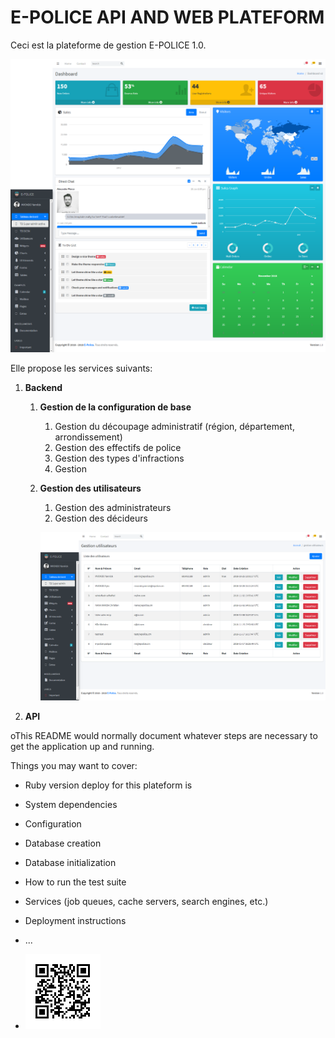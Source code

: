 # E-POLICE API AND WEB PLATEFORM

Ceci est la plateforme de gestion E-POLICE 1.0.  

![main dashboard](doc_md/dashboard.png)  

Elle propose les services suivants:  
1. **Backend**
    1. **Gestion de la configuration de base**
        1. Gestion du découpage administratif (région, département, arrondissement)
        2. Gestion des effectifs de police
        3. Gestion des types d'infractions
        4. Gestion 
    2. **Gestion des utilisateurs**
        1. Gestion des administrateurs
        2. Gestion des décideurs  
          
        ![gestion des utilisateurs](doc_md/users_md.png)
2. **API**



oThis README would normally document whatever steps are necessary to get the
application up and running.

Things you may want to cover:

* Ruby version deploy for this plateform is

* System dependencies

* Configuration

* Database creation

* Database initialization

* How to run the test suite

* Services (job queues, cache servers, search engines, etc.)

* Deployment instructions

* ...

* ![image plateform](test.png)
